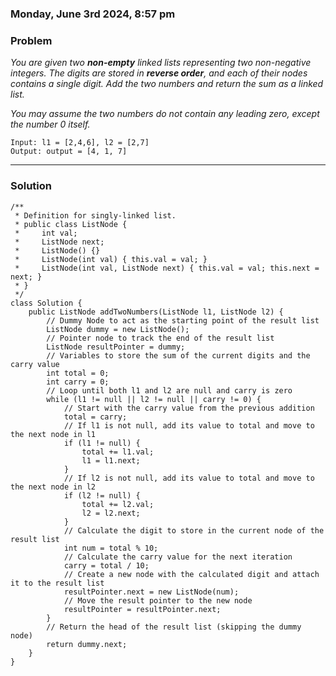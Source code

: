 ### Monday, June 3rd 2024, 8:57 pm

### Problem
*You are given two **non-empty** linked lists representing two non-negative integers. The digits are stored in **reverse order**, and each of their nodes contains a single digit. Add the two numbers and return the sum as a linked list.*

*You may assume the two numbers do not contain any leading zero, except the number 0 itself.*

```
Input: l1 = [2,4,6], l2 = [2,7]
Output: output = [4, 1, 7]
```

---
### Solution
```
/**
 * Definition for singly-linked list.
 * public class ListNode {
 *     int val;
 *     ListNode next;
 *     ListNode() {}
 *     ListNode(int val) { this.val = val; }
 *     ListNode(int val, ListNode next) { this.val = val; this.next = next; }
 * }
 */
class Solution {
    public ListNode addTwoNumbers(ListNode l1, ListNode l2) {
        // Dummy Node to act as the starting point of the result list
        ListNode dummy = new ListNode();
        // Pointer node to track the end of the result list
        ListNode resultPointer = dummy;
        // Variables to store the sum of the current digits and the carry value
        int total = 0;
        int carry = 0;
        // Loop until both l1 and l2 are null and carry is zero
        while (l1 != null || l2 != null || carry != 0) {
            // Start with the carry value from the previous addition
            total = carry;
            // If l1 is not null, add its value to total and move to the next node in l1
            if (l1 != null) { 
                total += l1.val;
                l1 = l1.next;
            }
            // If l2 is not null, add its value to total and move to the next node in l2
            if (l2 != null) { 
                total += l2.val;
                l2 = l2.next;
            }
            // Calculate the digit to store in the current node of the result list
            int num = total % 10;
            // Calculate the carry value for the next iteration
            carry = total / 10;
            // Create a new node with the calculated digit and attach it to the result list
            resultPointer.next = new ListNode(num);
            // Move the result pointer to the new node
            resultPointer = resultPointer.next;
        }
        // Return the head of the result list (skipping the dummy node)
        return dummy.next;        
    }
}
```
